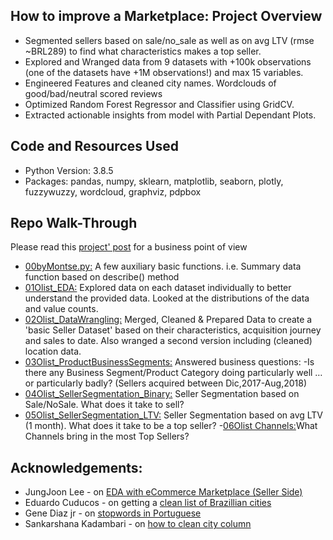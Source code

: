 ## How to improve a Marketplace: Project Overview
- Segmented sellers based on sale/no_sale as well as on avg LTV (rmse ~BRL289) to find what characteristics makes a top seller.
- Explored and Wranged data from 9 datasets with +100k observations (one of the datasets have +1M observations!) and max 15 variables. 
- Engineered Features and cleaned city names. Wordclouds of good/bad/neutral scored reviews
- Optimized Random Forest Regressor and Classifier using GridCV.
- Extracted actionable insights from model with Partial Dependant Plots.


## Code and Resources Used
- Python Version: 3.8.5
- Packages: pandas, numpy, sklearn, matplotlib, seaborn, plotly, fuzzywuzzy, wordcloud, graphviz, pdpbox


## Repo Walk-Through
Please read this [project' post](https://montsebenito.github.io/improvemarketplace) for a business point of view
- [00byMontse.py:](https://github.com/montsebenito/How_to_Improve_a_Marketplace/blob/main/byMontse.py) A few auxiliary basic functions. i.e. Summary data function based on describe() method
- [01Olist_EDA:](https://github.com/montsebenito/How_to_Improve_a_Marketplace/blob/main/01Olist_EDA.ipynb) Explored data on each dataset individually to better understand the provided data. Looked at the distributions of the data and value counts. 
- [02Olist_DataWrangling:](https://github.com/montsebenito/How_to_Improve_a_Marketplace/blob/main/02Olist_DataWrangling.ipynb) Merged, Cleaned & Prepared Data to create a 'basic Seller Dataset' based on their characteristics, acquisition journey and sales to date. Also wranged a second version including (cleaned) location data.
- [03Olist_ProductBusinessSegments:](https://github.com/montsebenito/How_to_Improve_a_Marketplace/blob/main/03Olist_ProductBusinessSegments.ipynb) Answered business questions: 
    -Is there any Business Segment/Product Category doing particularly well … or particularly badly? (Sellers acquired between Dic,2017-Aug,2018)
- [04Olist_SellerSegmentation_Binary:](https://github.com/montsebenito/How_to_Improve_a_Marketplace/blob/main/04Olist_SellerSegmentation_SaleNoSale.ipynb) Seller Segmentation based on Sale/NoSale. What does it take to sell?
- [05Olist_SellerSegmentation_LTV:](https://github.com/montsebenito/How_to_Improve_a_Marketplace/blob/main/05Olist_SellerSegmentation_Regression.ipynb) Seller Segmentation based on avg LTV (1 month). What does it take to be a top seller?
-[06Olist Channels:](https://github.com/montsebenito/How_to_Improve_a_Marketplace/blob/main/06Olist_Channels.ipynb)What Channels bring in the most Top Sellers?

## Acknowledgements:
- JungJoon Lee - on [EDA with eCommerce Marketplace (Seller Side)](https://www.kaggle.com/jungjoonlee/eda-with-ecommerce-marketplace-seller-side)
- Eduardo Cuducos - on getting a [clean list of Brazillian cities](https://github.com/cuducos/brazilian-cities/blob/master/cities.py)
- Gene Diaz jr - on [stopwords in Portuguese](https://github.com/stopwords-iso/stopwords-pt)
- Sankarshana Kadambari - on [how to clean city column](https://towardsdatascience.com/how-to-do-fuzzy-matching-in-python-pandas-dataframe-6ce3025834a6)


